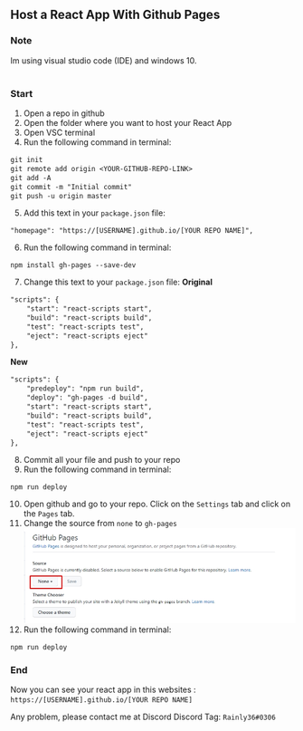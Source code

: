 ## Host a React App With Github Pages
### Note
Im using visual studio code (IDE) and windows 10.
<br /> <br />

### Start
1. Open a repo in github
2. Open the folder where you want to host your React App
3. Open VSC terminal 
4. Run the following command in terminal:
```
git init 
git remote add origin <YOUR-GITHUB-REPO-LINK>
git add -A
git commit -m "Initial commit"
git push -u origin master
```
5. Add this text in your `package.json` file:
```
"homepage": "https://[USERNAME].github.io/[YOUR REPO NAME]",
```
6. Run the following command in terminal:
```
npm install gh-pages --save-dev
```
7. Change this text to your `package.json` file:
**Original**
```
"scripts": {
    "start": "react-scripts start",
    "build": "react-scripts build",
    "test": "react-scripts test",
    "eject": "react-scripts eject"
},
```
**New**
```
"scripts": {
    "predeploy": "npm run build",
    "deploy": "gh-pages -d build",
    "start": "react-scripts start",
    "build": "react-scripts build",
    "test": "react-scripts test",
    "eject": "react-scripts eject"
},
```
8. Commit all your file and push to your repo
9. Run the following command in terminal:
```
npm run deploy
```
10. Open github and go to your repo. Click on the `Settings` tab and click on the `Pages` tab.
11. Change the source from `none` to `gh-pages`
![Images](source.jpg)
12. Run the following command in terminal:
```
npm run deploy
```

### End 
Now you can see your react app in this websites
: `https://[USERNAME].github.io/[YOUR REPO NAME]`

Any problem, please contact me at Discord
Discord Tag: `Rainly36#0306`
